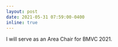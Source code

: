 ```yaml
---
layout: post
date: 2021-05-31 07:59:00-0400
inline: true
---
```


I will serve as an Area Chair for BMVC 2021.